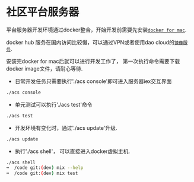 # 社区平台服务器

平台服务器开发环境通过docker整合，开始开发前需要先安装[`docker for mac`](https://docs.docker.com/docker-for-mac/).

docker hub 服务在国内访问比较慢，可以通过VPN或者使用dao cloud的[`镜像服务`](https://www.daocloud.io/mirror.html#accelerator-doc).

安装完docker for mac后就可以进行开发工作了， 第一次执行命令需要下载docker image文件，请耐心等待.

   * 日常开发任务只需要执行'./acs console'即可进入服务器iex交互界面

```bash
./acs console
```
  * 单元测试可以执行'./acs test'命令

```bash
./acs test
```

  * 开发环境有变化时，通过'./acs update'升级.

```bash
./acs update
```
  * 执行'./acs shell'， 可以直接进入docker虚拟主机. 

```bash
./acs shell
➜  /code git:(dev) mix --help
➜  /code git:(dev) mix test
```
